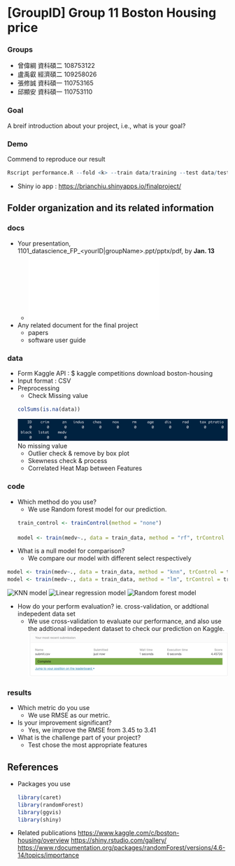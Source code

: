 # [GroupID] Group 11 Boston Housing price

### Groups
* 曾偉綱	資科碩二	108753122
* 盧禹叡	經濟碩二	109258026
* 張修誠	資科碩一	110753165
* 邱顯安	資科碩一	110753110



### Goal
A breif introduction about your project, i.e., what is your goal?

### Demo 
Commend to reproduce our result

```R
Rscript performance.R --fold <k> --train data/training --test data/test --report results/performance.csv --predict result/predict.csv
```
* Shiny io app : https://brianchiu.shinyapps.io/finalproject/

## Folder organization and its related information

### docs
* Your presentation, 1101_datascience_FP_<yourID|groupName>.ppt/pptx/pdf, by **Jan. 13**
  * ![Final project PTT](DS_final_project_group11.pdf)
* Any related document for the final project
  * papers
  * software user guide

### data

* Form Kaggle API : $ kaggle competitions download boston-housing
* Input format : CSV
* Preprocessing
  * Check Missing value
  ```R
  colSums(is.na(data))
  ```
  ![Missing Value](Missing_value_checking.png)
    No missing value
  * Outlier check & remove by box plot
  * Skewness check & process
  * Correlated Heat Map between Features 
  

### code

* Which method do you use?
  * We use Random forest model for our prediction.
  ```R
  train_control <- trainControl(method = "none")

  model <- train(medv~., data = train_data, method = "rf", trControl = train_control)
  ```
* What is a null model for comparison?
  * We compare our model with different select respectively
 ```R
 model <- train(medv~., data = train_data, method = "knn", trControl = train_control)
 model <- train(medv~., data = train_data, method = "lm", trControl = train_control)
 ```
 ![KNN model](KNN_model.png)
 ![Linear regression model](Linear_Regression_model.png)
 ![Random forest model](Random_forest_model.png)
 
* How do your perform evaluation? ie. cross-validation, or addtional indepedent data set
  * We use cross-validation to evaluate our performance, and also use the addtional indepedent dataset to check our prediction on Kaggle.
  ![Kaggle submission](Kaggle.png)
  
  
  
### results

* Which metric do you use 
  * We use RMSE as our metric.
* Is your improvement significant?
  * Yes, we improve the RMSE from 3.45 to 3.41
* What is the challenge part of your project?
  * Test chose the most appropriate features

## References
* Packages you use
  ```R
  library(caret)
  library(randomForest)
  library(ggvis)
  library(shiny)
  ```
* Related publications
  https://www.kaggle.com/c/boston-housing/overview
  https://shiny.rstudio.com/gallery/
  https://www.rdocumentation.org/packages/randomForest/versions/4.6-14/topics/importance
  
